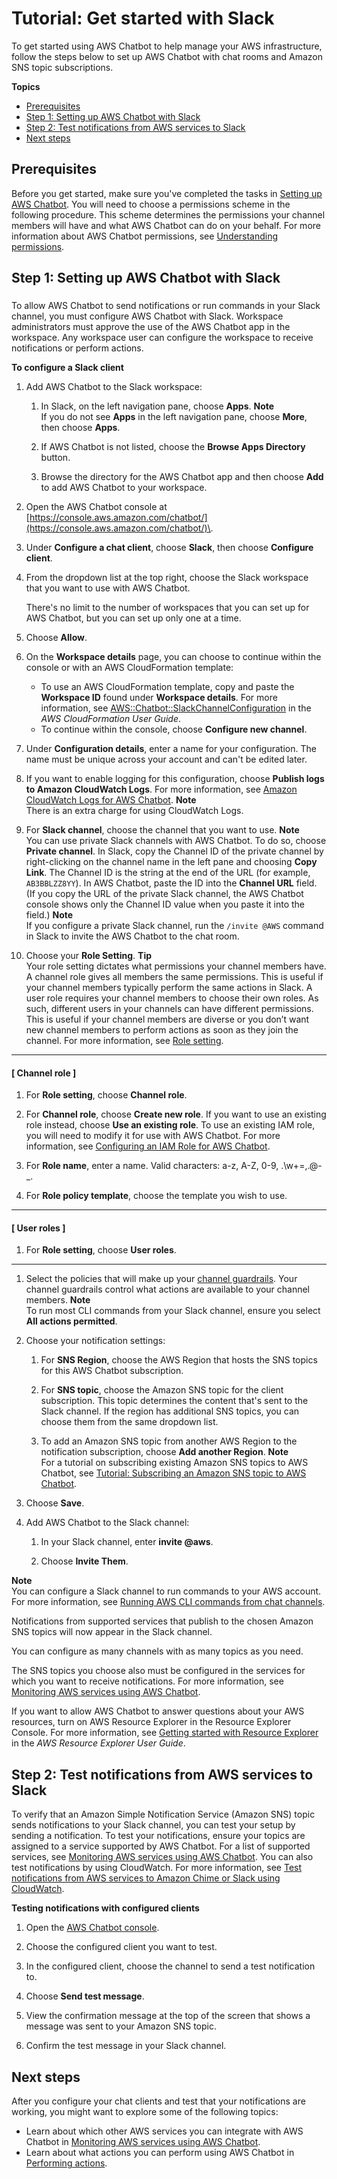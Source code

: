 # Tutorial: Get started with Slack<a name="slack-setup"></a>

To get started using AWS Chatbot to help manage your AWS infrastructure, follow the steps below to set up AWS Chatbot with chat rooms and Amazon SNS topic subscriptions\.

**Topics**
+ [Prerequisites](#getting-started-prerequisites-slack)
+ [Step 1: Setting up AWS Chatbot with Slack](#slack-client-setup)
+ [Step 2: Test notifications from AWS services to Slack](#test-notifications-slack)
+ [Next steps](#next-steps-slack)

## Prerequisites<a name="getting-started-prerequisites-slack"></a>

Before you get started, make sure you've completed the tasks in [Setting up AWS Chatbot](getting-started.md#setting-up)\. You will need to choose a permissions scheme in the following procedure\. This scheme determines the permissions your channel members will have and what AWS Chatbot can do on your behalf\. For more information about AWS Chatbot permissions, see [Understanding permissions](understanding-permissions.md)\.

## Step 1: Setting up AWS Chatbot with Slack<a name="slack-client-setup"></a>

### <a name="slack-setupst"></a>

To allow AWS Chatbot to send notifications or run commands in your Slack channel, you must configure AWS Chatbot with Slack\. Workspace administrators must approve the use of the AWS Chatbot app in the workspace\. Any workspace user can configure the workspace to receive notifications or perform actions\.

**To configure a Slack client**

1. Add AWS Chatbot to the Slack workspace:

   1. In Slack, on the left navigation pane, choose **Apps**\.
**Note**  
If you do not see **Apps** in the left navigation pane, choose **More**, then choose **Apps**\.

   1. If AWS Chatbot is not listed, choose the **Browse Apps Directory** button\.

   1. Browse the directory for the AWS Chatbot app and then choose **Add** to add AWS Chatbot to your workspace\.

1. Open the AWS Chatbot console at [https://console.aws.amazon.com/chatbot/](https://console.aws.amazon.com/chatbot/)\.

1. Under **Configure a chat client**, choose **Slack**, then choose **Configure client**\.

1. From the dropdown list at the top right, choose the Slack workspace that you want to use with AWS Chatbot\.

   There's no limit to the number of workspaces that you can set up for AWS Chatbot, but you can set up only one at a time\.

1. Choose **Allow**\.

1. On the **Workspace details** page, you can choose to continue within the console or with an AWS CloudFormation template:
   + To use an AWS CloudFormation template, copy and paste the **Workspace ID** found under **Workspace details**\. For more information, see [AWS::Chatbot::SlackChannelConfiguration](https://docs.aws.amazon.com/AWSCloudFormation/latest/UserGuide/aws-resource-chatbot-slackchannelconfiguration.html) in the *AWS CloudFormation User Guide*\.
   + To continue within the console, choose **Configure new channel**\. 

1. Under **Configuration details**, enter a name for your configuration\. The name must be unique across your account and can't be edited later\.

1. If you want to enable logging for this configuration, choose **Publish logs to Amazon CloudWatch Logs**\. For more information, see [Amazon CloudWatch Logs for AWS Chatbot](cloudwatch-logs.md)\.
**Note**  
There is an extra charge for using CloudWatch Logs\.

1. For **Slack channel**, choose the channel that you want to use\.
**Note**  
You can use private Slack channels with AWS Chatbot\. To do so, choose **Private channel**\. In Slack, copy the Channel ID of the private channel by right\-clicking on the channel name in the left pane and choosing **Copy Link**\. The Channel ID is the string at the end of the URL \(for example, `AB3BBLZZ8YY`\)\. In AWS Chatbot, paste the ID into the **Channel URL** field\. \(If you copy the URL of the private Slack channel, the AWS Chatbot console shows only the Channel ID value when you paste it into the field\.\) 
**Note**  
If you configure a private Slack channel, run the `/invite @AWS` command in Slack to invite the AWS Chatbot to the chat room\.

1. Choose your **Role Setting**\.
**Tip**  
 Your role setting dictates what permissions your channel members have\. A channel role gives all members the same permissions\. This is useful if your channel members typically perform the same actions in Slack\. A user role requires your channel members to choose their own roles\. As such, different users in your channels can have different permissions\. This is useful if your channel members are diverse or you don’t want new channel members to perform actions as soon as they join the channel\. For more information, see [Role setting](understanding-permissions.md#role-settings)\. 

------
#### [ Channel role ]

   1. For **Role setting**, choose **Channel role**\.

   1. For **Channel role**, choose **Create new role**\. If you want to use an existing role instead, choose **Use an existing role**\. To use an existing IAM role, you will need to modify it for use with AWS Chatbot\. For more information, see [Configuring an IAM Role for AWS Chatbot](understanding-permissions.md#editing-iam-roles-for-chatbot)\.

   1. For **Role name**, enter a name\. Valid characters: a\-z, A\-Z, 0\-9, \.\\w\+=,\.@\-\_\.

   1. For **Role policy template**, choose the template you wish to use\.

------
#### [ User roles ]

   1. For **Role setting**, choose **User roles**\.

------

1. Select the policies that will make up your [channel guardrails](understanding-permissions.md#channel-guardrails)\. Your channel guardrails control what actions are available to your channel members\.
**Note**  
To run most CLI commands from your Slack channel, ensure you select **All actions permitted**\.

1. Choose your notification settings:

   1. For **SNS Region**, choose the AWS Region that hosts the SNS topics for this AWS Chatbot subscription\.

   1. For **SNS topic**, choose the Amazon SNS topic for the client subscription\. This topic determines the content that's sent to the Slack channel\. If the region has additional SNS topics, you can choose them from the same dropdown list\.

   1. To add an Amazon SNS topic from another AWS Region to the notification subscription, choose **Add another Region**\.
**Note**  
For a tutorial on subscribing existing Amazon SNS topics to AWS Chatbot, see [Tutorial: Subscribing an Amazon SNS topic to AWS Chatbot](subscribe-sns-topic.md)\.

1. Choose **Save**\. 

1. Add AWS Chatbot to the Slack channel:

   1. In your Slack channel, enter **invite @aws**\.

   1. Choose **Invite Them**\.

**Note**  
You can configure a Slack channel to run commands to your AWS account\. For more information, see [Running AWS CLI commands from chat channels](chatbot-cli-commands.md)\.

Notifications from supported services that publish to the chosen Amazon SNS topics will now appear in the Slack channel\.

You can configure as many channels with as many topics as you need\.

The SNS topics you choose also must be configured in the services for which you want to receive notifications\. For more information, see [Monitoring AWS services using AWS Chatbot](related-services.md)\.

If you want to allow AWS Chatbot to answer questions about your AWS resources, turn on AWS Resource Explorer in the Resource Explorer Console\. For more information, see [Getting started with Resource Explorer ](https://docs.aws.amazon.com/resource-explorer/latest/userguide/getting-started.html)in the *AWS Resource Explorer User Guide*\.

## Step 2: Test notifications from AWS services to Slack<a name="test-notifications-slack"></a>

To verify that an Amazon Simple Notification Service \(Amazon SNS\) topic sends notifications to your Slack channel, you can test your setup by sending a notification\. To test your notifications, ensure your topics are assigned to a service supported by AWS Chatbot\. For a list of supported services, see [Monitoring AWS services using AWS Chatbot](related-services.md)\. You can also test notifications by using CloudWatch\. For more information, see [Test notifications from AWS services to Amazon Chime or Slack using CloudWatch](test-notifications-cw.md)\.

**Testing notifications with configured clients**

1. Open the [AWS Chatbot console](https://console.aws.amazon.com/chatbot/)\.

1. Choose the configured client you want to test\.

1. In the configured client, choose the channel to send a test notification to\.

1. Choose **Send test message**\.

1. View the confirmation message at the top of the screen that shows a message was sent to your Amazon SNS topic\.

1. Confirm the test message in your Slack channel\.

## Next steps<a name="next-steps-slack"></a>

After you configure your chat clients and test that your notifications are working, you might want to explore some of the following topics:
+ Learn about which other AWS services you can integrate with AWS Chatbot in [Monitoring AWS services using AWS Chatbot](related-services.md)\.
+ Learn about what actions you can perform using AWS Chatbot in [Performing actions](performing-actions.md)\.